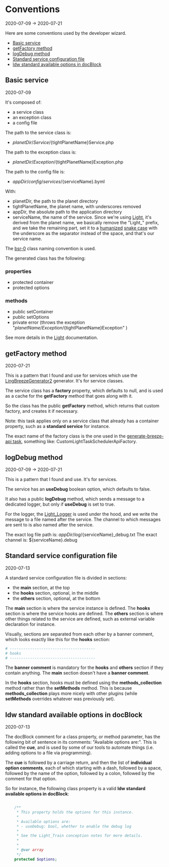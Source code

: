 Conventions
===============
2020-07-09 -> 2020-07-21




Here are some conventions used by the developer wizard.


- [Basic service](#basic-service)
- [getFactory method](#getfactory-method)
- [logDebug method](#logdebug-method)
- [Standard service configuration file](#standard-service-configuration-file)
- [ldw standard available options in docBlock](#ldw-standard-available-options-in-docblock)



Basic service
------------
2020-07-09



It's composed of:
 
- a service class
- an exception class
- a config file
 
 

The path to the service class is: 

- ${planetDir}/Service/${tightPlanetName}Service.php


The path to the exception class is:

- ${planetDir}/Exception/${tightPlanetName}Exception.php


The path to the config file is:

- ${appDir}/config/services/${serviceName}.byml




With:

- planetDir, the path to the planet directory
- tightPlanetName, the planet name, with underscores removed
- appDir, the absolute path to the application directory
- serviceName, the name of the service. Since we're using [Light](https://github.com/lingtalfi/Light),
    it's derived from the planet name, we basically remove the "Light_" prefix, and we take the remaining part,
    set it to a
    [humanized](https://github.com/lingtalfi/ConventionGuy/blob/master/nomenclature.stringCases.eng.md#humanflatcase)
    [snake case](https://github.com/lingtalfi/ConventionGuy/blob/master/nomenclature.stringCases.eng.md#snakecase)
    with the underscore as the separator instead of the space, and that's our service name.



The [bsr-0](https://github.com/lingtalfi/BumbleBee/blob/master/Autoload/convention.bsr0.eng.md) class naming convention is used.


The generated class has the following:


### properties

- protected container
- protected options 

### methods

- public setContainer
- public setOptions
- private error (throws the exception "${planetName}/Exception/${tightPlanetName}Exception" )




See more details in the [Light](https://github.com/lingtalfi/Light) documentation.






getFactory method
------------
2020-07-21


This is a pattern that I found and use for services which use the [LingBreezeGenerator2](https://github.com/lingtalfi/Light_BreezeGenerator/blob/master/doc/pages/ling-breeze-generator-2.md) generator. It's for service classes.

The service class has a **factory** property, which defaults to null, and is used as a cache for the **getFactory** method
that goes along with it.

So the class has the public **getFactory** method, which returns that custom factory, and creates it if necessary.

Note: this task applies only on a service class that already has a container property, such as a **standard service** for instance.

The exact name of the factory class is the one used in the [generate-breeze-api task](https://github.com/lingtalfi/Light_DeveloperWizard/blob/master/doc/pages/task-details.md#generate-breeze-api),
something like: CustomLightTaskSchedulerApiFactory.






logDebug method
------------
2020-07-09 -> 2020-07-21


This is a pattern that I found and use. It's for services.

The service has an **useDebug** boolean option, which defaults to false.

It also has a public **logDebug** method, which sends a message to a dedicated logger, but only if **useDebug** is set to true.

For the logger, the [Light_Logger](https://github.com/lingtalfi/Light_Logger) is used under the hood,
and we write the message to a file named after the service. The channel to which messages are sent to is also named
after the service.

The exact log file path is: ${appDir}/log/${serviceName}_debug.txt
The exact channel is: ${serviceName}.debug


Standard service configuration file
--------------
2020-07-13


A standard service configuration file is divided in sections:


- the **main** section, at the top
- the **hooks** section, optional, in the middle
- the **others** section, optional, at the bottom


The **main** section is where the service instance is defined.
The **hooks** section is where the service hooks are defined.
The **others** section is where other things related to the service are defined, such as external variable declaration for instance.

Visually, sections are separated from each other by a banner comment, which looks exactly like this for the **hooks** section:

```yaml
# --------------------------------------
# hooks
# --------------------------------------
```

The **banner comment** is mandatory for the **hooks** and **others** section if they contain anything.
The **main** section doesn't have a **banner comment**.



In the **hooks** section, hooks must be defined using the **methods_collection** method rather than the **setMethods** method.
This is because **methods_collection** plays more nicely with other plugins (while **setMethods** overrides whatever was previously set).




ldw standard available options in docBlock
--------------
2020-07-13


The docBlock comment for a class property, or method parameter, has the following bit of sentence in its comments: "Available options are:".
This is called the **cue**, and is used by some of our tools to automate things (i.e. adding options to a file via programming).

The **cue** is followed by a carriage return, and then the list of **individual option comments**, each of which starting with 
a dash, followed by a space, followed by the name of the option, followed by a colon, followed by the comment for that option.


So for instance, the following class property is a valid **ldw standard available options in docBlock**:


```php

    /**
     * This property holds the options for this instance.
     *
     * Available options are:
     * - useDebug: bool, whether to enable the debug log
     *
     * See the Light_Train conception notes for more details.
     *
     *
     * @var array
     */
    protected $options;

``` 













  












